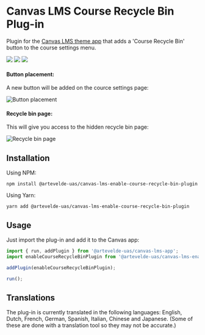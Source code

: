 # Canvas LMS Course Recycle Bin Plug-in

Plugin for the [Canvas LMS theme app](https://www.npmjs.com/package/@artevelde-uas/canvas-lms-app) that adds a
'Course Recycle Bin' button to the course settings menu.

[![](https://img.shields.io/npm/v/@artevelde-uas/canvas-lms-enable-course-recycle-bin-plugin.svg)](https://www.npmjs.com/package/@artevelde-uas/canvas-lms-enable-course-recycle-bin-plugin)
[![](https://img.shields.io/github/license/artevelde-uas/canvas-lms-enable-course-recycle-bin-plugin.svg)](https://spdx.org/licenses/ISC)
[![](https://img.shields.io/npm/dt/@artevelde-uas/canvas-lms-enable-course-recycle-bin-plugin.svg)](https://www.npmjs.com/package/@artevelde-uas/canvas-lms-enable-course-recycle-bin-plugin)

#### Button placement:

A new button will be added on the cource settings page:

![Button placement](docs/example-link.png)

#### Recycle bin page:

This will give you access to the hidden recycle bin page:

![Recycle bin page](docs/example-restore.png)

## Installation

Using NPM:

    npm install @artevelde-uas/canvas-lms-enable-course-recycle-bin-plugin

Using Yarn:

    yarn add @artevelde-uas/canvas-lms-enable-course-recycle-bin-plugin

## Usage

Just import the plug-in and add it to the Canvas app:

```javascript
import { run, addPlugin } from '@artevelde-uas/canvas-lms-app';
import enableCourseRecycleBinPlugin from '@artevelde-uas/canvas-lms-enable-course-recycle-bin-plugin';

addPlugin(enableCourseRecycleBinPlugin);

run();
```

## Translations

The plug-in is currently translated in the following languages: English, Dutch, French, German, Spanish, Italian,
Chinese and Japanese. (Some of these are done with a translation tool so they may not be accurate.)
